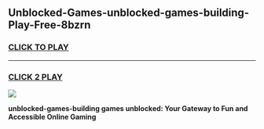 
## Unblocked-Games-unblocked-games-building-Play-Free-8bzrn
<h3>
<a href="https://premium76.site?title=unblocked-games-building&ref=21A">CLICK TO PLAY</a></h3>
<hr>

<h3>
<a href="https://premium76.site?title=unblocked-games-building&ref=21A">CLICK 2 PLAY</a>
  
</h3>

<a href="https://premium76.site?title=unblocked-games-building&ref=21A"><img src="https://clearcache.store/games.png"></a>


**unblocked-games-building games unblocked: Your Gateway to Fun and Accessible Online Gaming**
